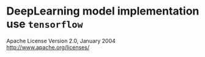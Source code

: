 # DeepLearning model implementation use `tensorflow`
Apache License Version 2.0, January 2004 http://www.apache.org/licenses/
